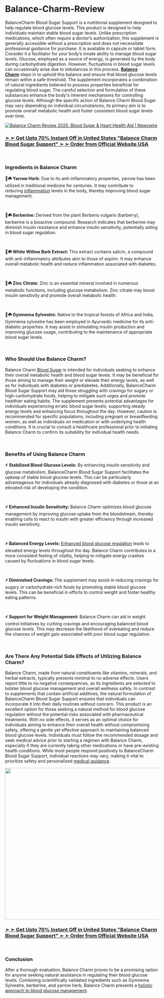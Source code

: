 # Balance-Charm-Review

<p>BalanceCharm Blood Sugar Support is a nutritional supplement designed to help regulate blood glucose levels. This product is designed to help individuals maintain stable blood sugar levels. Unlike prescription medications, which often require a doctor&rsquo;s authorization, this supplement is generally accessible without a prescription and does not necessitate professional guidance for purchase. It is available in capsule or tablet form. Consider it a facilitator for your body&rsquo;s innate ability to manage blood sugar levels. Glucose, employed as a source of energy, is generated by the body during carbohydrate digestion. However, fluctuations in blood sugar levels can occasionally arise due to imbalances in this process.&nbsp;<strong><a href="https://balancecharm.net/">Balance Charm</a></strong>&nbsp;steps in to uphold this balance and ensure that blood glucose levels remain within a safe threshold. The supplement incorporates a combination of natural ingredients believed to possess properties beneficial for regulating blood sugar. The careful selection and formulation of these substances enhance the body's inherent mechanisms for controlling glucose levels. Although the specific action of Balance Charm Blood Sugar may vary depending on individual circumstances, its primary aim is to promote overall metabolic health and foster consistent blood sugar levels over time.</p>
<p><a href="https://balancecharm.net/go/checkout/"><img src="https://cdn.nwe.io/files/x/50/e6/fb929467f5fd496e175af667bb25.jpg" alt="Balance Charm Review 2025: Blood Sugar &amp; Heart Health Aid | Newswire" border="0" /></a></p>
<h3><strong><a href="https://balancecharm.net/go/checkout/"><u>➢ ➢ Get Upto 70% Instant Off in United States "Balance Charm Blood Sugar Support" ➢ ➢ Order from Official Website USA</u></a></strong></h3>
<p>&nbsp;</p>
<h3><strong>Ingredients in Balance Charm&nbsp;</strong></h3>
<p><strong>🍁☘️ Yarrow Herb</strong>: Due to its anti-inflammatory properties, yarrow has been utilized in traditional medicine for centuries. It may contribute to reducing&nbsp;<a href="https://theeloncodebillionaire.com/">inflammation</a>&nbsp;levels in the body, thereby improving blood sugar management.</p>
<p>&nbsp;</p>
<p><strong>🍁☘️ Berberine:&nbsp;</strong>Derived from the plant Berberis vulgaris (barberry), berberine is a bioactive compound. Research indicates that berberine may diminish insulin resistance and enhance insulin sensitivity, potentially aiding in blood sugar regulation.</p>
<p>&nbsp;</p>
<p><strong>🍁☘️ White Willow Bark Extract:&nbsp;</strong>This extract contains salicin, a compound with anti-inflammatory attributes akin to those of aspirin. It may enhance overall metabolic health and reduce inflammation associated with diabetes.</p>
<p>&nbsp;</p>
<p><strong>🍁☘️ Zinc Citrate:</strong>&nbsp;Zinc is an essential mineral involved in numerous metabolic functions, including glucose metabolism. Zinc citrate may boost insulin sensitivity and promote overall metabolic health.</p>
<p>&nbsp;</p>
<p><strong>🍁☘️ Gymnema Sylvestre:</strong>&nbsp;Native to the tropical forests of Africa and India, Gymnema sylvestre has been employed in Ayurvedic medicine for its anti-diabetic properties. It may assist in stimulating insulin production and improving glucose usage, contributing to the maintenance of appropriate blood sugar levels.</p>
<p>&nbsp;</p>
<h3><strong>Who Should Use Balance Charm?&nbsp;</strong></h3>
<p>Balance Charm&nbsp;<a href="https://thecosmiccore.com/">Blood Sugar</a>&nbsp;is intended for individuals seeking to enhance their overall metabolic health and blood sugar levels. It may be beneficial for those aiming to manage their weight or elevate their energy levels, as well as for individuals with diabetes or prediabetes. Additionally, BalanceCharm Blood Sugar Support may aid those struggling with cravings for sugary or high-carbohydrate foods, helping to mitigate such urges and promote healthier eating habits. The supplement presents potential advantages for individuals experiencing erratic blood sugar levels, supporting steady energy levels and enhancing focus throughout the day. However, caution is recommended for specific populations, including pregnant or breastfeeding women, as well as individuals on medication or with underlying health conditions. It is crucial to consult a healthcare professional prior to initiating Balance Charm to confirm its suitability for individual health needs.</p>
<p>&nbsp;</p>
<h3><strong>Benefits of Using Balance Charm&nbsp;</strong></h3>
<p><strong>⚡ Stabilized Blood Glucose Levels:</strong>&nbsp;By enhancing insulin sensitivity and glucose metabolism, BalanceCharm Blood Sugar Support facilitates the upkeep of stable blood glucose levels. This can be particularly advantageous for individuals already diagnosed with diabetes or those at an elevated risk of developing the condition.&nbsp;</p>
<p>&nbsp;</p>
<p><strong>⚡ Enhanced Insulin Sensitivity:&nbsp;</strong>Balance Charm optimizes blood glucose management by improving glucose uptake from the bloodstream, thereby enabling cells to react to insulin with greater efficiency through increased insulin sensitivity.&nbsp;</p>
<p>&nbsp;</p>
<p><strong>⚡ Balanced Energy Levels:&nbsp;</strong><a href="https://theaudifort.com/">Enhanced blood glucose regulation</a>&nbsp;leads to elevated energy levels throughout the day. Balance Charm contributes to a more consistent feeling of vitality, helping to mitigate energy crashes caused by fluctuations in blood sugar levels.</p>
<p>&nbsp;</p>
<p><strong>⚡ Diminished Cravings:&nbsp;</strong>The supplement may assist in reducing cravings for sugary or carbohydrate-rich foods by promoting stable blood glucose levels. This can be beneficial in efforts to control weight and foster healthy eating patterns.&nbsp;</p>
<p>&nbsp;</p>
<p><strong>⚡ Support for Weight Management:&nbsp;</strong>Balance Charm can aid in weight control initiatives by curbing cravings and encouraging balanced blood glucose levels. This may decrease the likelihood of overeating and reduce the chances of weight gain associated with poor blood sugar regulation.&nbsp;</p>
<p>&nbsp;</p>
<h3><strong>Are There Any Potential Side Effects of Utilizing Balance Charm?&nbsp;</strong></h3>
<p>Balance Charm, made from natural constituents like vitamins, minerals, and herbal extracts, typically presents minimal to no adverse effects. Users report little to no negative consequences, as its ingredients are selected to bolster blood glucose management and overall wellness safely. In contrast to supplements that contain artificial additives, the natural formulation of BalanceCharm Blood Sugar Support ensures that individuals can incorporate it into their daily routines without concern. This product is an excellent option for those seeking a natural method for blood glucose regulation without the potential risks associated with pharmaceutical treatments. With no side effects, it serves as an optimal choice for individuals aiming to enhance their overall health without compromising safety, offering a gentle yet effective approach to maintaining balanced blood glucose levels. Individuals must follow the recommended dosage and seek medical advice prior to starting a regimen with Balance Charm, especially if they are currently taking other medications or have pre-existing health conditions. While most people respond positively to BalanceCharm Blood Sugar Support, individual reactions may vary, making it vital to prioritize safety and personalized&nbsp;<a href="https://fsx24capsules.de/">medical guidance</a>.</p>
<p><a href="https://balancecharm.net/go/checkout/"><img src="https://storage.penzu.com/g/r6cG11SrGEQu3Ykw" alt="" width="888" height="497" border="0" /></a></p>
<h3><strong><a href="https://balancecharm.net/go/checkout/"><u>➢ ➢ Get Upto 70% Instant Off in United States "Balance Charm Blood Sugar Support" ➢ ➢ Order from Official Website USA</u></a></strong></h3>
<p>&nbsp;</p>
<h3><strong>Conclusion&nbsp;</strong></h3>
<p>After a thorough evaluation, Balance Charm proves to be a promising option for anyone seeking natural assistance in regulating their blood glucose levels. Combining scientifically validated ingredients such as Gymnema Sylvestre, berberine, and yarrow herb, Balance Charm presents a&nbsp;<a href="https://glucotrupro.net/">holistic approach to blood glucose management</a>.</p>
